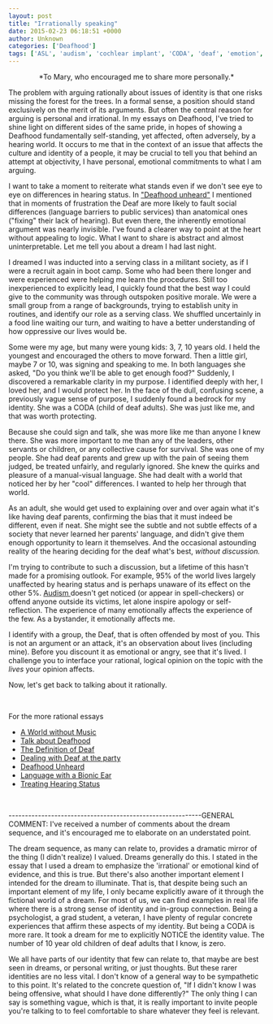 ```yaml
---
layout: post
title: "Irrationally speaking"
date: 2015-02-23 06:18:51 +0000
author: Unknown
categories: ['Deafhood']
tags: ['ASL', 'audism', 'cochlear implant', 'CODA', 'deaf', 'emotion', 'identity', 'rational']
---
```


<p style="text-align:center;">*To Mary, who encouraged me to share more personally.*


The problem with arguing rationally about issues of identity is that one risks missing the forest for the trees. In a formal sense, a position should stand exclusively on the merit of its arguments. But often the central reason for arguing is personal and irrational. In my essays on Deafhood, I've tried to shine light on different sides of the same pride, in hopes of showing a Deafhood fundamentally self-standing, yet affected, often adversely, by a hearing world. It occurs to me that in the context of an issue that affects the culture and identity of a people, it may be crucial to tell you that behind an attempt at objectivity, I have personal, emotional commitments to what I am arguing.

I want to take a moment to reiterate what stands even if we don't see eye to eye on differences in hearing status. In <a title="Deafhood unheard" href="https://thoughtrepair.wordpress.com/2014/10/04/deafhood-unheard/">"Deafhood unheard"</a> I mentioned that in moments of frustration the Deaf are more likely to fault social differences (language barriers to public services) than anatomical ones ("fixing" their lack of hearing). But even there, the inherently emotional argument was nearly invisible. I've found a clearer way to point at the heart without appealing to logic. What I want to share is abstract and almost uninterpretable. Let me tell you about a dream I had last night.<!--more-->

I dreamed I was inducted into a serving class in a militant society, as if I were a recruit again in boot camp. Some who had been there longer and were experienced were helping me learn the procedures. Still too inexperienced to explicitly lead, I quickly found that the best way I could give to the community was through outspoken positive morale. We were a small group from a range of backgrounds, trying to establish unity in routines, and identify our role as a serving class. We shuffled uncertainly in a food line waiting our turn, and waiting to have a better understanding of how oppressive our lives would be.

Some were my age, but many were young kids: 3, 7, 10 years old. I held the youngest and encouraged the others to move forward. Then a little girl, maybe 7 or 10, was signing and speaking to me. In both languages she asked, "Do you think we'll be able to get enough food?" Suddenly, I discovered a remarkable clarity in my purpose. I identified deeply with her, I loved her, and I would protect her. In the face of the dull, confusing scene, a previously vague sense of purpose, I suddenly found a bedrock for my identity. She was a CODA (child of deaf adults). She was just like me, and that was worth protecting.

Because she could sign and talk, she was more like me than anyone I knew there. She was more important to me than any of the leaders, other servants or children, or any collective cause for survival. She was one of my people. She had deaf parents and grew up with the pain of seeing them judged, be treated unfairly, and regularly ignored. She knew the quirks and pleasure of a manual-visual language. She had dealt with a world that noticed her by her "cool" differences. I wanted to help her through that world.

As an adult, she would get used to explaining over and over again what it's like having deaf parents, confirming the bias that it must indeed be different, even if neat. She might see the subtle and not subtle effects of a society that never learned her parents' language, and didn't give them enough opportunity to learn it themselves. And the occasional astounding reality of the hearing deciding for the deaf what's best, *without discussion.*

I'm trying to contribute to such a discussion, but a lifetime of this hasn't made for a promising outlook. For example, 95% of the world lives largely unaffected by hearing status and is perhaps unaware of its effect on the other 5%. [Audism ](http://libguides.gallaudet.edu/content.php?pid=114455&sid=989379)doesn't get noticed (or appear in spell-checkers) or offend anyone outside its victims, let alone inspire apology or self-reflection. The experience of many emotionally affects the experience of the few. As a bystander, it emotionally affects me.

I identify with a group, the Deaf, that is often offended by most of you. This is not an argument or an attack, it's an observation about lives (including mine). Before you discount it as emotional or angry, see that it's lived. I challenge you to interface your rational, logical opinion on the topic with the *lives* your opinion affects.

Now, let's get back to talking about it rationally.

 

For the more rational essays
<ul>
	<li style="text-align:left;"><a title="A World without Music" href="https://thoughtrepair.wordpress.com/2013/09/08/a-world-without-music/">A World without Music</a></li>
	<li style="text-align:left;"><a title="Talk about Deafhood*" href="https://thoughtrepair.wordpress.com/2013/10/05/talk-about-deafhood/">Talk about Deafhood</a></li>
	<li style="text-align:left;"><a title="The Definition of Deaf" href="https://thoughtrepair.wordpress.com/2013/10/26/the-definition-of-deaf/">The Definition of Deaf</a></li>
	<li style="text-align:left;"><a title="Dealing with Deaf at the party" href="https://thoughtrepair.wordpress.com/2013/12/07/dealing-with-deaf-at-the-party/">Dealing with Deaf at the party</a></li>
	<li style="text-align:left;"><a title="Deafhood unheard" href="https://thoughtrepair.wordpress.com/2014/10/04/deafhood-unheard/">Deafhood Unheard</a></li>
	<li style="text-align:left;"><a title="Language with a bionic ear" href="https://thoughtrepair.wordpress.com/2014/10/10/language-with-a-bionic-ear/">Language with a Bionic Ear</a></li>
	<li style="text-align:left;"><a title="Talk about Deafhood: Treating Hearing Status" href="https://thoughtrepair.wordpress.com/2014/12/07/treating-hearing-status/">Treating Hearing Status</a></li>
</ul>
 

-----------------------------------------------------------GENERAL COMMENT: I've received a number of comments about the dream sequence, and it's encouraged me to elaborate on an understated point.

The dream sequence, as many can relate to, provides a dramatic mirror of the thing (I didn't realize) I valued. Dreams generally do this. I stated in the essay that I used a dream to emphasize the 'irrational' or emotional kind of evidence, and this is true. But there's also another important element I intended for the dream to illuminate. That is, that despite being such an important element of my life, I only became explicitly aware of it through the fictional world of a dream. For most of us, we can find examples in real life where there is a strong sense of identity and in-group connection. Being a psychologist, a grad student, a veteran, I have plenty of regular concrete experiences that affirm these aspects of my identity. But being a CODA is more rare. It took a dream for me to explicitly NOTICE the identity value. The number of 10 year old children of deaf adults that I know, is zero.

We all have parts of our identity that few can relate to, that maybe are best seen in dreams, or personal writing, or just thoughts. But these rarer identities are no less vital. I don't know of a general way to be sympathetic to this point. It's related to the concrete question of, "If I didn't know I was being offensive, what should I have done differently?" The only thing I can say is something vague, which is that, it is really important to invite people you're talking to to feel comfortable to share whatever they feel is relevant.